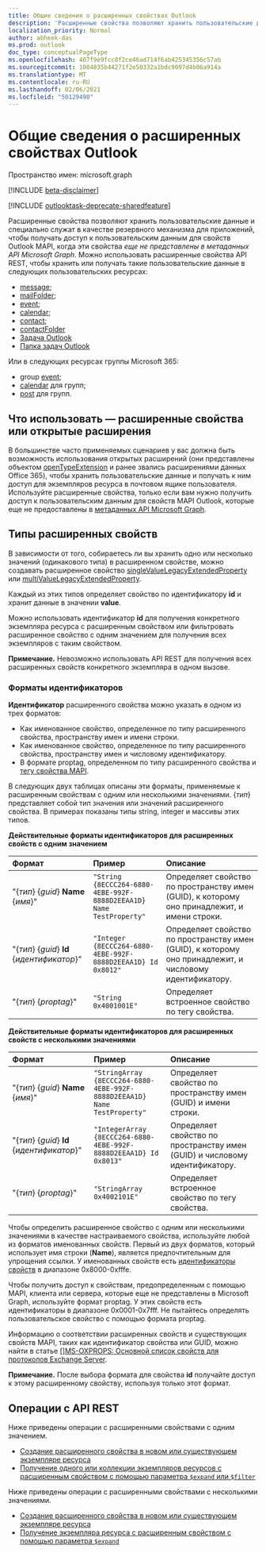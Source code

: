 ```yaml
---
title: Общие сведения о расширенных свойствах Outlook
description: 'Расширенные свойства позволяют хранить пользовательские данные и специально служат в качестве резервного механизма для приложений, чтобы получать доступ '
localization_priority: Normal
author: abheek-das
ms.prod: outlook
doc_type: conceptualPageType
ms.openlocfilehash: 407f9e9fcc8f2ce46ad714f6ab425345356c57ab
ms.sourcegitcommit: 1004835b44271f2e50332a1bdc9097d4b06a914a
ms.translationtype: MT
ms.contentlocale: ru-RU
ms.lasthandoff: 02/06/2021
ms.locfileid: "50129490"
---
```

# <a name="outlook-extended-properties-overview"></a>Общие сведения о расширенных свойствах Outlook

Пространство имен: microsoft.graph

[!INCLUDE [beta-disclaimer](../../includes/beta-disclaimer.md)]

[!INCLUDE [outlooktask-deprecate-sharedfeature](../../includes/outlooktask-deprecate-sharedfeature.md)]

Расширенные свойства позволяют хранить пользовательские данные и специально служат в качестве резервного механизма для приложений, чтобы получать доступ к пользовательским данным для свойств Outlook MAPI, когда эти свойства _еще не представлены в метаданных API Microsoft Graph_. Можно использовать расширенные свойства API REST, чтобы хранить или получать такие пользовательские данные в следующих пользовательских ресурсах:

- [message](../resources/message.md);
- [mailFolder](../resources/mailfolder.md);
- [event](../resources/event.md);
- [calendar](../resources/calendar.md);
- [contact](../resources/contact.md);
- [contactFolder](../resources/contactfolder.md)
- [Задача Outlook](../resources/outlooktask.md)
- [Папка задач Outlook](../resources/outlooktaskfolder.md)

Или в следующих ресурсах группы Microsoft 365:

- group [event](../resources/event.md);
- [calendar](../resources/calendar.md) для групп;
- [post](../resources/post.md) для групп.

## <a name="use-extended-properties-or-open-extensions"></a>Что использовать — расширенные свойства или открытые расширения

В большинстве часто применяемых сценариев у вас должна быть возможность использования открытых расширений (они представлены объектом [openTypeExtension](../resources/opentypeextension.md) и ранее звались расширениями данных Office 365), чтобы хранить пользовательские данные и получать к ним доступ для экземпляров ресурса в почтовом ящике пользователя. Используйте расширенные свойства, только если вам нужно получить доступ к пользовательским данным для свойств MAPI Outlook, которые еще не предоставлены в [метаданных API Microsoft Graph](../index.md).

## <a name="types-of-extended-properties"></a>Типы расширенных свойств

В зависимости от того, собираетесь ли вы хранить одно или несколько значений (одинакового типа) в расширенном свойстве, можно создавать расширенное свойство [singleValueLegacyExtendedProperty](../resources/singlevaluelegacyextendedproperty.md) или [multiValueLegacyExtendedProperty](../resources/multivaluelegacyextendedproperty.md).

Каждый из этих типов определяет свойство по идентификатору **id** и хранит данные в значении **value**.

Можно использовать идентификатор **id** для получения конкретного экземпляра ресурса с расширенным свойством или фильтровать расширенное свойство с одним значением для получения всех экземпляров с таким свойством.

**Примечание.** Невозможно использовать API REST для получения всех расширенных свойств конкретного экземпляра в одном вызове.


### <a name="id-formats"></a>Форматы идентификаторов

**Идентификатор** расширенного свойства можно указать в одном из трех форматов:

- Как именованное свойство, определенное по типу расширенного свойства, пространству имен и имени строки.
- Как именованное свойство, определенное по типу расширенного свойства, пространству имен и числовому идентификатору.
- В формате proptag, определенном по типу расширенного свойства и [тегу свойства MAPI](/office/client-developer/outlook/mapi/mapi-property-tags).

В следующих двух таблицах описаны эти форматы, применяемые к расширенным свойствам с одним или несколькими значениями. {_тип_} представляет собой тип значения или значений расширенного свойства. В примерах показаны типы string, integer и массивы этих типов.

**Действительные форматы идентификаторов для расширенных свойств с одним значением**

|**Формат**|**Пример**|**Описание**|
|:---------|:----------|:--------------|
| "{_тип_} {_guid_} **Name** {_имя_}" | ```"String {8ECCC264-6880-4EBE-992F-8888D2EEAA1D} Name TestProperty"``` | Определяет свойство по пространству имен (GUID), к которому оно принадлежит, и имени строки.         |
| "{_тип_} {_guid_} **Id** {_идентификатор_}"     | ```"Integer {8ECCC264-6880-4EBE-992F-8888D2EEAA1D} Id 0x8012"```        | Определяет свойство по пространству имен (GUID), к которому оно принадлежит, и числовому идентификатору.  |
| "{_тип_} {_proptag_}"                    | ```"String 0x4001001E"```                                           | Определяет встроенное свойство по тегу свойства. |

**Действительные форматы идентификаторов для расширенных свойств с несколькими значениями**

|**Формат**|**Пример**|**Описание**|
|:---------|:----------|:--------------|
| "{_тип_} {_guid_} **Name** {_имя_}" | ```"StringArray {8ECCC264-6880-4EBE-992F-8888D2EEAA1D} Name TestProperty"``` | Определяет свойство по пространству имен (GUID) и имени строки.         |
| "{_тип_} {_guid_} **Id** {_идентификатор_}"     | ```"IntegerArray {8ECCC264-6880-4EBE-992F-8888D2EEAA1D} Id 0x8013"```        | Определяет свойство по пространству имен (GUID) и числовому идентификатору.   |
| "{_тип_} {_proptag_}"                    | ```"StringArray 0x4002101E"```                                           | Определяет встроенное свойство по тегу свойства. |


Чтобы определить расширенное свойство с одним или несколькими значениями в качестве настраиваемого свойства, используйте любой из форматов именованных свойств. Первый из двух форматов, который использует имя строки (**Name**), является предпочтительным для упрощения ссылки. У именованных свойств есть [идентификаторы свойств](/office/client-developer/outlook/mapi/mapi-property-identifier-overview) в диапазоне 0x8000-0xfffe.

Чтобы получить доступ к свойствам, предопределенным с помощью MAPI, клиента или сервера, которые еще не представлены в Microsoft Graph, используйте формат proptag. У этих свойств есть идентификаторы в диапазоне 0x0001-0x7fff. Не пытайтесь определять пользовательское свойство с помощью формата proptag.

Информацию о соответствии расширенных свойств и существующих свойств MAPI, таких как идентификатор свойства или GUID, можно найти в статье \[\][MS-OXPROPS: Основной список свойств для протоколов Exchange Server](/openspecs/exchange_server_protocols/ms-oxprops/f6ab1613-aefe-447d-a49c-18217230b148).

**Примечание.** После выбора формата для свойства **id** получайте доступ к этому расширенному свойству, используя только этот формат.

## <a name="rest-api-operations"></a>Операции с API REST

Ниже приведены операции с расширенными свойствами с одним значением.

- [Создание расширенного свойства в новом или существующем экземпляре ресурса](../api/singlevaluelegacyextendedproperty-post-singlevalueextendedproperties.md)
- [Получение одного или коллекции экземпляров ресурсов с расширенным свойством с помощью параметра `$expand` или `$filter`](../api/singlevaluelegacyextendedproperty-get.md)

Ниже приведены операции с расширенными свойствами с несколькими значениями.

- [Создание расширенного свойства в новом или существующем экземпляре ресурса](../api/multivaluelegacyextendedproperty-post-multivalueextendedproperties.md)
- [Получение экземпляра ресурса с расширенным свойством с помощью параметра `$expand`](../api/multivaluelegacyextendedproperty-get.md)